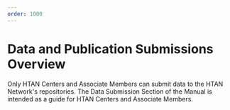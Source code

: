 ```yaml
---
order: 1000
---
```


# Data and Publication Submissions Overview
Only HTAN Centers and Associate Members can submit data to the HTAN Network's repositories. The Data Submission Section of the Manual is intended as a guide for HTAN Centers and Associate Members.


